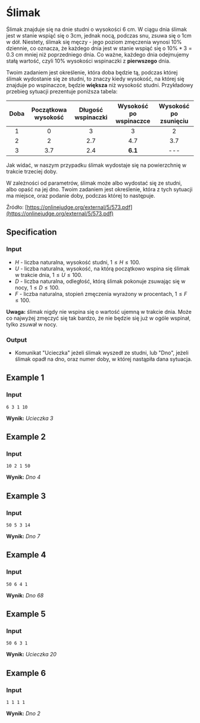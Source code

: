 # Ślimak

Ślimak znajduje się na dnie studni o wysokości 6 cm. W ciągu dnia ślimak jest w stanie wspiąć się o 3cm, jednak nocą, podczas snu, zsuwa się o 1cm w dół. Niestety, ślimak się męczy - jego poziom zmęczenia wynosi $10\%$ dziennie, co oznacza, że każdego dnia jest w stanie wspiąć się o $10\%*3=0.3$ cm mniej niż poprzedniego dnia. Co ważne, każdego dnia odejmujemy stałą wartość, czyli $10\%$ wysokości wspinaczki z **pierwszego** dnia.

Twoim zadaniem jest określenie, która doba będzie tą, podczas której ślimak wydostanie się ze studni, to znaczy kiedy wysokość, na której się znajduje po wspinaczce, będzie **większa** niż wysokość studni. Przykładowy przebieg sytuacji prezentuje poniższa tabela:

| Doba | Początkowa wysokość | Długość wspinaczki | Wysokość po wspinaczce | Wysokość po zsunięciu |
|:----:|:-------------------:|:------------------:|:----------------------:|:---------------------:|
|   1  |          0          |          3         |            3           |           2           |
|   2  |          2          |         2.7        |           4.7          |          3.7          |
|   3  |         3.7         |         2.4        |         **6.1**        |          ---          |

Jak widać, w naszym przypadku ślimak wydostaje się na powierzchnię w trakcie trzeciej doby.

W zależności od parametrów, ślimak może albo wydostać się ze studni, albo opaść na jej dno. Twoim zadaniem jest określenie, która z tych sytuacji ma miejsce, oraz podanie doby, podczas której to następuje.

Źródło: [https://onlinejudge.org/external/5/573.pdf](https://onlinejudge.org/external/5/573.pdf)

## Specification

### Input

* $H$ - liczba naturalna, wysokość studni, $1\leq H\leq 100$.
* $U$ - liczba naturalna, wysokość, na którą początkowo wspina się ślimak w trakcie dnia, $1\leq U\leq 100$.
* $D$ - liczba naturalna, odległość, którą ślimak pokonuje zsuwając się w nocy, $1\leq D\leq 100$.
* $F$ - liczba naturalna, stopień zmęczenia wyrażony w procentach, $1\leq F\leq 100$.

**Uwaga:** ślimak nigdy nie wspina się o wartość ujemną w trakcie dnia. Może co najwyżej zmęczyć się tak bardzo, że nie będzie się już w ogóle wspinał, tylko zsuwał w nocy.

### Output

* Komunikat "Ucieczka" jeżeli ślimak wyszedł ze studni, lub "Dno", jeżeli ślimak opadł na dno, oraz numer doby, w której nastąpiła dana sytuacja.

## Example 1

### Input

```
6 3 1 10
```

**Wynik:** *Ucieczka 3*

## Example 2

### Input

```
10 2 1 50
```

**Wynik:** *Dno 4*

## Example 3

### Input

```
50 5 3 14
```

**Wynik:** *Dno 7*

## Example 4

### Input

```
50 6 4 1
```

**Wynik:** *Dno 68*

## Example 5

### Input

```
50 6 3 1
```

**Wynik:** *Ucieczka 20*

## Example 6

### Input

```
1 1 1 1
```

**Wynik:** *Dno 2*
